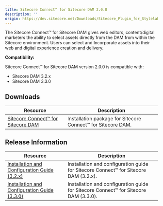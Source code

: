 ```yaml
---
title: Sitecore Connect™ for Sitecore DAM 2.0.0
description: ''
origin: https://dev.sitecore.net/Downloads/Sitecore_Plugin_for_Stylelabs_DAM/20/Sitecore_Connect_for_Sitecore_DAM_200.aspx
---
```


The Sitecore Connect™ for Sitecore DAM gives web editors, content/digital marketers the ability to select assets directly from the DAM from within the Sitecore environment. Users can select and Incorporate assets into their web and digital experience creation and delivery.

**Compatibility:**

Sitecore Connect™ for Sitecore DAM version 2.0.0 is compatible with:

-   Sitecore DAM 3.2.x
-   Sitecore DAM 3.3.0

## Downloads

 | Resource | Description |
 | --- | --- |
 | [Sitecore Connect™ for Sitecore DAM](https://scdp.blob.core.windows.net/downloads/Sitecore%20Plugin%20for%20Stylelabs%20DAM/20/Sitecore%20Connect%20for%20Sitecore%20DAM%20200/Secure/Sitecore%20Connect%20for%20Sitecore%20DAM-2.0.0.zip) | Installation package for Sitecore Connect™ for Sitecore DAM. |

## Release Information

 | Resource | Description |
 | --- | --- |
 | [Installation and Configuration Guide (3.2.x)](https://scdp.blob.core.windows.net/downloads/Sitecore%20Plugin%20for%20Stylelabs%20DAM/20/Sitecore%20Connect%20for%20Sitecore%20DAM%20200/Secure/Sitecore%20Connect%20for%20Sitecore%20DAM%202.0%20-%20Installation%20and%20configuration%20manual%20for%203.2.x.pdf) | Installation and configuration guide for Sitecore Connect™ for Sitecore DAM (3.2.x). |
 | [Installation and Configuration Guide (3.3.0)](https://scdp.blob.core.windows.net/downloads/Sitecore%20Plugin%20for%20Stylelabs%20DAM/20/Sitecore%20Connect%20for%20Sitecore%20DAM%20200/Secure/Sitecore%20Connect%20for%20Sitecore%20DAM%202.0%20-%20Installation%20and%20configuration%20manual%20for%203.3.x.pdf) | Installation and configuration guide for Sitecore Connect™ for Sitecore DAM (3.3.0). |